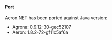 #### Port
Aeron.NET has been ported against Java version:
- Agrona: 0.9.12-30-gec52107
- Aeron:  1.8.2-72-gf11c5af6a
